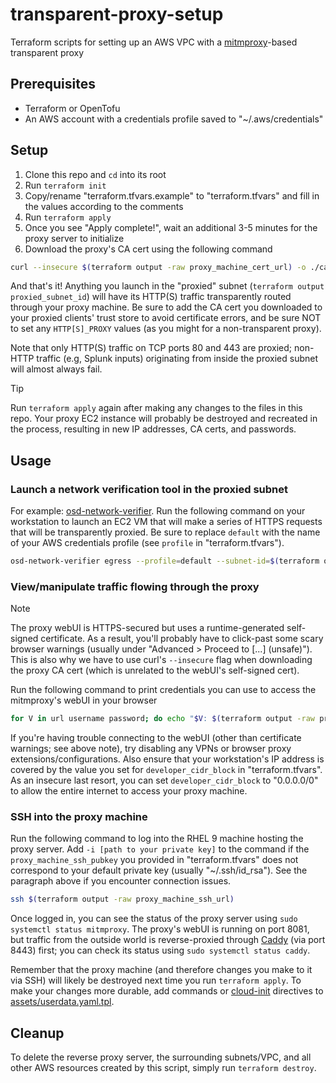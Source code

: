 # transparent-proxy-setup
Terraform scripts for setting up an AWS VPC with a [mitmproxy](https://mitmproxy.org/)-based transparent proxy

## Prerequisites
 * Terraform or OpenTofu
 * An AWS account with a credentials profile saved to "~/.aws/credentials"

## Setup
1. Clone this repo and `cd` into its root
2. Run `terraform init`
3. Copy/rename "terraform.tfvars.example" to "terraform.tfvars" and fill in the values according to the comments
4. Run `terraform apply`
5. Once you see "Apply complete!", wait an additional 3-5 minutes for the proxy server to initialize
6. Download the proxy's CA cert using the following command
```bash
curl --insecure $(terraform output -raw proxy_machine_cert_url) -o ./cacert.pem
```

And that's it! Anything you launch in the "proxied" subnet (`terraform output proxied_subnet_id`) will have its HTTP(S) traffic transparently routed through your proxy machine. Be sure to add the CA cert you downloaded to your proxied clients' trust store to avoid certificate errors, and be sure NOT to set any `HTTP[S]_PROXY` values (as you might for a non-transparent proxy).

Note that only  HTTP(S) traffic on TCP ports 80 and 443 are proxied; non-HTTP traffic (e.g, Splunk inputs) originating from inside the proxied subnet will almost always fail.

> [!TIP]  
> Run `terraform apply` again after making any changes to the files in this repo. Your proxy EC2 instance will probably be destroyed and recreated in the process, resulting in new IP addresses, CA certs, and passwords.

## Usage
### Launch a network verification tool in the proxied subnet
For example: [osd-network-verifier](https://github.com/openshift/osd-network-verifier). Run the following command on your workstation to launch an EC2 VM that will make a series of HTTPS requests that will be transparently proxied. Be sure to replace `default` with the name of your AWS credentials profile (see `profile` in "terraform.tfvars"). 
```bash
osd-network-verifier egress --profile=default --subnet-id=$(terraform output -raw proxied_subnet_id) --region=$(terraform output -raw region) --cacert=cacert.pem
```

### View/manipulate traffic flowing through the proxy
> [!NOTE]  
> The proxy webUI is HTTPS-secured but uses a runtime-generated self-signed certificate. As a result, you'll probably have to click-past some scary browser warnings (usually under "Advanced > Proceed to [...] (unsafe)"). This is also why we have to use curl's `--insecure` flag when downloading the proxy CA cert (which is unrelated to the webUI's self-signed cert).

Run the following command to print credentials you can use to access the mitmproxy's webUI in your browser
```bash
for V in url username password; do echo "$V: $(terraform output -raw proxy_webui_${V})"; done
```
If you're having trouble connecting to the webUI (other than certificate warnings; see above note), try disabling any VPNs or browser proxy extensions/configurations. Also ensure that your workstation's IP address is covered by the value you set for `developer_cidr_block` in "terraform.tfvars". As an insecure last resort, you can set `developer_cidr_block` to "0.0.0.0/0" to allow the entire internet to access your proxy machine.

### SSH into the proxy machine
Run the following command to log into the RHEL 9 machine hosting the proxy server. Add `-i [path to your private key]` to the command if the `proxy_machine_ssh_pubkey` you provided in "terraform.tfvars" does not correspond to your default private key (usually "~/.ssh/id_rsa"). See the paragraph above if you encounter connection issues.
```bash
ssh $(terraform output -raw proxy_machine_ssh_url) 
```
Once logged in, you can see the status of the proxy server using `sudo systemctl status mitmproxy`. The proxy's webUI is running on port 8081, but traffic from the outside world is reverse-proxied through [Caddy](https://caddyserver.com/) (via port 8443) first; you can check its status using `sudo systemctl status caddy`.

Remember that the proxy machine (and therefore changes you make to it via SSH) will likely be destroyed next time you run `terraform apply`. To make your changes more durable, add commands or [cloud-init](https://cloudinit.readthedocs.io/en/latest/reference/modules.html) directives to [assets/userdata.yaml.tpl](assets/userdata.yaml.tpl).

## Cleanup
To delete the reverse proxy server, the surrounding subnets/VPC, and all other AWS resources created by this script, simply run `terraform destroy`.




